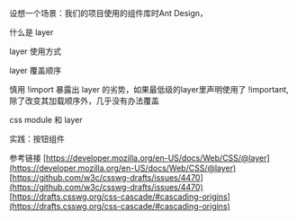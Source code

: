设想一个场景：我们的项目使用的组件库时Ant Design，



什么是 layer

layer 使用方式

layer 覆盖顺序

慎用 !import
    暴露出 layer 的劣势，如果最低级的layer里声明使用了 !important, 除了改变其加载顺序外，几乎没有办法覆盖

css module 和 layer

实践：按钮组件















参考链接 
[https://developer.mozilla.org/en-US/docs/Web/CSS/@layer](https://developer.mozilla.org/en-US/docs/Web/CSS/@layer)
[https://github.com/w3c/csswg-drafts/issues/4470](https://github.com/w3c/csswg-drafts/issues/4470)
[https://drafts.csswg.org/css-cascade/#cascading-origins](https://drafts.csswg.org/css-cascade/#cascading-origins)